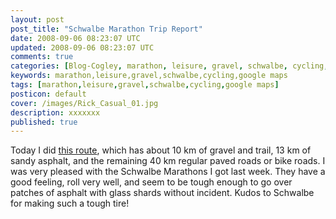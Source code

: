 ```yaml
---           
layout: post
post_title: "Schwalbe Marathon Trip Report"
date: 2008-09-06 08:23:07 UTC
updated: 2008-09-06 08:23:07 UTC
comments: true
categories: [Blog-Cogley, marathon, leisure, gravel, schwalbe, cycling, google maps]
keywords: marathon,leisure,gravel,schwalbe,cycling,google maps
tags: [marathon,leisure,gravel,schwalbe,cycling,google maps]
posticon: default
cover: /images/Rick_Casual_01.jpg
description: xxxxxxx
published: true
---
```

 
Today I did [this route](http://maps.google.com/maps/ms?ie=UTF8&hl=en&msa=0&msid=103784915361440638280.000455562e15ff1532d54&ll=35.410148,139.40909&spn=0.002435,0.005633&z=18&lci=lmc:panoramio), which has about 10 km of gravel and trail, 13 km of sandy asphalt, and the remaining 40 km regular paved roads or bike roads. I was very pleased with the Schwalbe Marathons I got last week. They have a good feeling, roll very well, and seem to be tough enough to go over patches of asphalt with glass shards without incident. Kudos to Schwalbe for making such a tough tire!